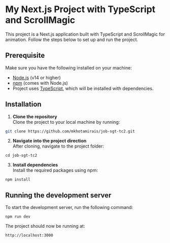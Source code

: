 # My Next.js Project with TypeScript and ScrollMagic

This project is a Next.js application built with TypeScript and ScrollMagic for animation. Follow the steps below to set up and run the project.


## Prerequisite
Make sure you have the following installed on your machine:
- [Node.js](https://nodejs.org/en/) (v14 or higher)
- [npm](https://www.npmjs.com/get-npm) (comes with Node.js)
- Project uses [TypeScript](https://www.typescriptlang.org/), which will be installed with dependencies.

## Installation
1. **Clone the repository**   
Clone the project to your local machine by running:

  ```bash
  git clone https://github.com/mkhotamirais/job-sgt-tc2.git
  ```
2. **Navigate into the project direction**  
After cloning, navigate to the project folder:

  ```
  cd job-sgt-tc2
  ```
3. **Install dependencies**   
Install the required packages using npm:
  ```
  npm install
  ```

## Running the development server   
To start the development server, run the following command:

  ```
  npm run dev
  ```
The project should now be running at:

  ```
  http://localhost:3000
  ```